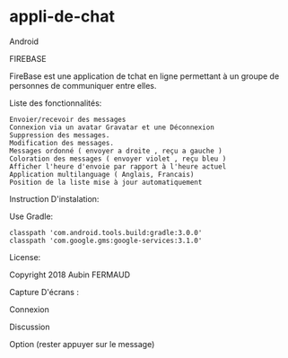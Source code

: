 # appli-de-chat
Android

FIREBASE

FireBase est une application de tchat en ligne permettant à un groupe de personnes de communiquer entre elles.

Liste des fonctionnalités:

    Envoier/recevoir des messages
    Connexion via un avatar Gravatar et une Déconnexion
    Suppression des messages.
    Modification des messages. 
    Messages ordonné ( envoyer a droite , reçu a gauche )
    Coloration des messages ( envoyer violet , reçu bleu )
    Afficher l'heure d'envoie par rapport à l'heure actuel
    Application multilanguage ( Anglais, Francais)
    Position de la liste mise à jour automatiquement

Instruction D'instalation:

Use Gradle:

    classpath 'com.android.tools.build:gradle:3.0.0'
    classpath 'com.google.gms:google-services:3.1.0'

License:

Copyright 2018 Aubin FERMAUD

Capture D'écrans :

Connexion

Discussion

Option (rester appuyer sur le message)


